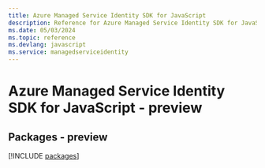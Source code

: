 ```yaml
---
title: Azure Managed Service Identity SDK for JavaScript
description: Reference for Azure Managed Service Identity SDK for JavaScript
ms.date: 05/03/2024
ms.topic: reference
ms.devlang: javascript
ms.service: managedserviceidentity
---
```

# Azure Managed Service Identity SDK for JavaScript - preview
## Packages - preview
[!INCLUDE [packages](managed-service-identity-index.md)]